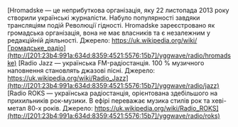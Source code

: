 [Hromadske — це неприбуткова організація, яку 22 листопада 2013 року створили українські журналісти. Набуло популярності завдяки трансляціям подій Революції гідності. Hromadske зареєстровано як громадська організація, вона не має власників та є незалежним у редакційній діяльності. Джерело: https://uk.wikipedia.org/wiki/Громадське_радіо](http://[201:23b4:991a:634d:8359:4521:5576:15b7]/yggwave/radio/hromadske)
[Radio Jazz — українська FM-радіостанція. 100 % музичного наповнення становлять джазові пісні. Джерело: https://uk.wikipedia.org/wiki/Radio_Jazz](http://[201:23b4:991a:634d:8359:4521:5576:15b7]/yggwave/radio/jazz)
[Radio ROKS — українська радіостанція, орієнтована здебільшого на прихильників рок-музики. В ефірі переважає музика стилів рок та хеві-метал 80-х років. Джерело: https://uk.wikipedia.org/wiki/Radio_ROKS](http://[201:23b4:991a:634d:8359:4521:5576:15b7]/yggwave/radio/roks)